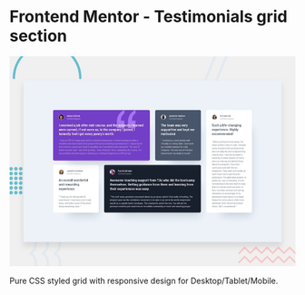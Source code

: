 # Frontend Mentor - Testimonials grid section

![Design preview for the Testimonials grid section coding challenge](./design/desktop-preview.jpg)

Pure CSS styled grid with responsive design for Desktop/Tablet/Mobile.